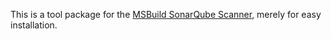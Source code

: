 This is a tool package for the [MSBuild SonarQube Scanner](https://github.com/SonarSource-VisualStudio/sonar-scanner-msbuild), merely for easy installation.


